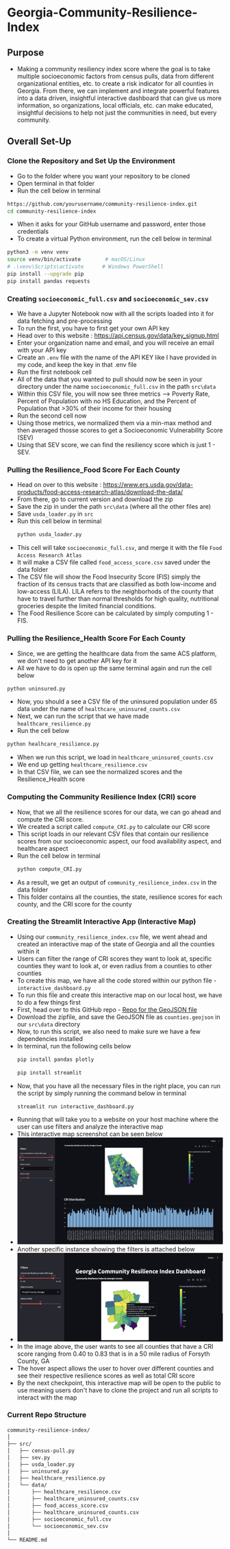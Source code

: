 # Georgia-Community-Resilience-Index
## Purpose 
- Making a community resiliency index score where the goal is to take multiple socioeconomic factors from census pulls, data from different organizational entities, etc. to create a risk indicator for all counties in Georgia. From there, we can implement and integrate powerful features into a data driven, insightful interactive dashboard that can give us more information, so organizations, local officials, etc. can make educated, insightful decisions to help not just the communities in need, but every community.

## Overall Set-Up

### Clone the Repository and Set Up the Environment
- Go to the folder where you want your repository to be cloned
- Open terminal in that folder
- Run the cell below in terminal
``` bash
https://github.com/yourusername/community-resilience-index.git
cd community-resilience-index
```
- When it asks for your GitHub username and password, enter those credentials
- To create a virtual Python environment, run the cell below in terminal
``` bash
python3 -m venv venv
source venv/bin/activate        # macOS/Linux
# .\venv\Scripts\activate      # Windows PowerShell
pip install --upgrade pip
pip install pandas requests
```
### Creating ```socioeconomic_full.csv``` and ```socioeconomic_sev.csv```
- We have a Jupyter Notebook now with all the scripts loaded into it for data fetching and pre-processing
- To run the first, you have to first get your own API key
- Head over to this website : https://api.census.gov/data/key_signup.html
- Enter your organization name and email, and you will receive an email with your API key
- Create an ```.env``` file with the name of the API KEY like I have provided in my code, and keep the key in that .env file
- Run the first notebook cell
- All of the data that you wanted to pull should now be seen in your directory under the name ```socioeconomic_full.csv``` in the path ```src\data```
- Within this CSV file, you will now see three metrics --> Poverty Rate, Percent of Population with no HS Education, and the Percent of Population that >30% of their income for their housing
- Run the second cell now
- Using those metrics, we normalized them via a min-max method and then averaged thosse scores to get a Socioeconomic Vulnerability Score (SEV)
- Using that SEV score, we can find the resiliency score which is just 1 - SEV.

### Pulling the Resilience_Food Score For Each County
  - Head on over to this website : https://www.ers.usda.gov/data-products/food-access-research-atlas/download-the-data/
  - From there, go to current version and download the zip
  - Save the zip in under the path ```src\data``` (where all the other files are)
  - Save ```usda_loader.py``` in ```src```
  - Run this cell below in terminal
    ```bash
    python usda_loader.py
    ```
  - This cell will take ```socioeconomic_full.csv```, and merge it with the file ```Food Access Research Atlas```
  - It will make a CSV file called ```food_access_score.csv``` saved under the data folder
  - The CSV file will show the Food Insecurity Score (FIS) simply the fraction of its census tracts that are classified as both low-income and low-access (LILA). LILA refers to the neighborhods of the county that have to travel further than normal thresholds for high quality, nutritional groceries despite the limited financial conditions.
  - The Food Resilience Score can be calculated by simply computing 1 - FIS. 

### Pulling the Resilience_Health Score For Each County
- Since, we are getting the healthcare data from the same ACS platform, we don't need to get another API key for it
- All we have to do is open up the same terminal again and run the cell below
``` bash
python uninsured.py
```
- Now, you should a see a CSV file of the uninsured population under 65 data under the name of ```healthcare_uninsured_counts.csv```
- Next, we can run the script that we have made ```healthcare_resilience.py```
- Run the cell below
```bash
python healhcare_resilience.py
```
- When we run this script, we load in ``healthcare_uninsured_counts.csv``
- We end up getting ```healthcare_resilience.csv```
- In that CSV file, we can see the normalized scores and the Resilience_Health score

### Computing the Community Resilience Index (CRI) score
- Now, that we all the resilience scores for our data, we can go ahead and compute the CRI score.
- We created a script called ```compute_CRI.py``` to calculate our CRI score
- This script loads in our relevant CSV files that contain our resilience scores from our socioeconomic aspect, our food availability aspect, and healthcare aspect
- Run the cell below in terminal
  ```bash
  python compute_CRI.py
  ```
- As a result, we get an output of ```community_resilience_index.csv``` in the data folder
- This folder contains all the counties, the state, resilience scores for each county, and the CRI score for the county

### Creating the Streamlit Interactive App (Interactive Map)
- Using our ```community_resilience_index.csv``` file, we went ahead and created an interactive map of the state of Georgia and all the counties within it
- Users can filter the range of CRI scores they want to look at, specific counties they want to look at, or even radius from a counties to other counties
- To create this map, we have all the code stored within our python file - ```interactive_dashboard.py```
- To run this file and create this interactive map on our local host, we have to do a few things first
- First, head over to this GitHub repo - [Repo for the GeoJSON file](https://gist.github.com/sdwfrost/d1c73f91dd9d175998ed166eb216994a#file-counties-geojson)
- Download the zipfile, and save the GeoJSON file as ```counties.geojson``` in our ```src\data``` directory
- Now, to run this script, we also need to make sure we have a few dependencies installed
- In terminal, run the following cells below
  ``` bash
  pip install pandas plotly
  ```
  ``` bash
  pip install streamlit
  ```
- Now, that you have all the necessary files in the right place, you can run the script by simply running the command below in terminal
  ``` bash
  streamlit run interactive_dashboard.py
  ```
- Running that will take you to a website on your host machine where the user can use filters and analyze the interactive map
- This interactive map screenshot can be seen below
- ![Dashboard Screenshot](./src/FullDashboard.png)
- Another specific instance showing the filters is attached below
- ![Filters Example](./src/Specific.png)
- In the image above, the user wants to see all counties that have a CRI score ranging from 0.40 to 0.83 that is in a 50 mile radius of Forsyth County, GA
- The hover aspect allows the user to hover over different counties and see their respective resilience scores as well as total CRI score
- By the next checkpoint, this interactive map will be open to the public to use meaning users don't have to clone the project and run all scripts to interact with the map

### Current Repo Structure
```
community-resilience-index/
│
├── src/
│   ├── census-pull.py
│   ├── sev.py
│   ├── usda_loader.py
│   ├── uninsured.py
│   ├── healthcare_resilience.py
│   └── data/
│       ├── healthcare_resilience.csv
│       ├── healthcare_uninsured_counts.csv
│       ├── food_access_score.csv
│       ├── healthcare_uninsured_counts.csv
│       ├── socioeconomic_full.csv
│       └── socioeconomic_sev.csv
│
└── README.md
